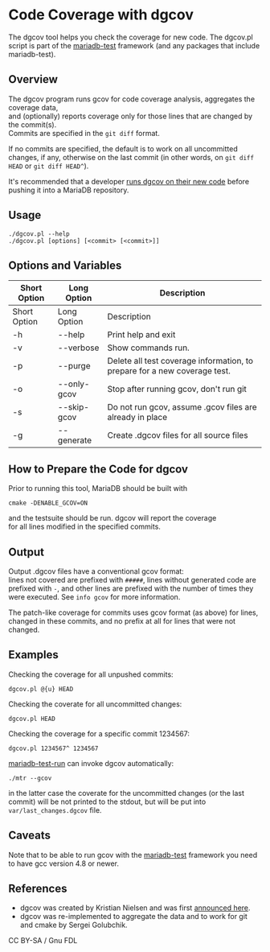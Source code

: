 # Code Coverage with dgcov

The dgcov tool helps you check the coverage for new code. The dgcov.pl script is part of the [mariadb-test](https://app.gitbook.com/s/SsmexDFPv2xG2OTyO5yV/clients-and-utilities/mariadb-test) framework (and any packages that include mariadb-test).

## Overview

The dgcov program runs gcov for code coverage analysis, aggregates the coverage data,\
and (optionally) reports coverage only for those lines that are changed by the commit(s).\
Commits are specified in the `git diff` format.

If no commits are specified, the default is to work on all uncommitted changes, if any, otherwise on the last commit (in other words, on `git diff HEAD` or `git diff HEAD^`).

It's recommended that a developer [runs dgcov on their new code](code-coverage.md) before pushing it into a MariaDB repository.

## Usage

```
./dgcov.pl --help
./dgcov.pl [options] [<commit> [<commit>]]
```

## Options and Variables

| Short Option | Long Option | Description                                                               |
| ------------ | ----------- | ------------------------------------------------------------------------- |
| Short Option | Long Option | Description                                                               |
| -h           | --help      | Print help and exit                                                       |
| -v           | --verbose   | Show commands run.                                                        |
| -p           | --purge     | Delete all test coverage information, to prepare for a new coverage test. |
| -o           | --only-gcov | Stop after running gcov, don't run git                                    |
| -s           | --skip-gcov | Do not run gcov, assume .gcov files are already in place                  |
| -g           | --generate  | Create .dgcov files for all source files                                  |

## How to Prepare the Code for dgcov

Prior to running this tool, MariaDB should be built with

```
cmake -DENABLE_GCOV=ON
```

and the testsuite should be run. dgcov will report the coverage\
for all lines modified in the specified commits.

## Output

Output .dgcov files have a conventional gcov format:\
lines not covered are prefixed with `#####`, lines without generated code are\
prefixed with `-`, and other lines are prefixed with the number of times they\
were executed. See `info gcov` for more information.

The patch-like coverage for commits uses gcov format (as above) for lines, changed in these commits, and no prefix at all for lines that were not changed.

## Examples

Checking the coverage for all unpushed commits:

```
dgcov.pl @{u} HEAD
```

Checking the coverate for all uncommitted changes:

```
dgcov.pl HEAD
```

Checking the coverage for a specific commit 1234567:

```
dgcov.pl 1234567^ 1234567
```

[mariadb-test-run](https://mariadb.com/kb/en/mariadb-test-run) can invoke dgcov automatically:

```
./mtr --gcov
```

in the latter case the coverate for the uncommitted changes (or the last commit) will be not printed to the stdout, but will be put into `var/last_changes.dgcov` file.

## Caveats

Note that to be able to run gcov with the [mariadb-test](https://app.gitbook.com/s/SsmexDFPv2xG2OTyO5yV/clients-and-utilities/mariadb-test) framework you need to have gcc version 4.8 or newer.

## References

* dgcov was created by Kristian Nielsen and was first [announced here](https://kristiannielsen.livejournal.com/1885.html).
* dgcov was re-implemented to aggregate the data and to work for git and cmake by Sergei Golubchik.

CC BY-SA / Gnu FDL
